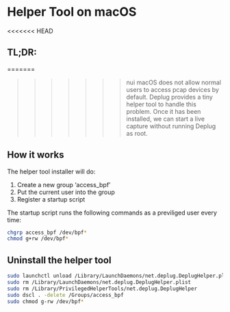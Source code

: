 # Helper Tool on macOS

<<<<<<< HEAD
## TL;DR:
=======
>>>>>>> nui
macOS does not allow normal users to access pcap devices
by default.  Deplug provides a tiny helper tool to handle
this problem. Once it has been installed, we can start a
live capture without running Deplug as root.

## How it works

The helper tool installer will do:

1. Create a new group ‘access_bpf’
2. Put the current user into the group
3. Register a startup script

The startup script runs the following commands as a previliged user every time:

```bash
chgrp access_bpf /dev/bpf*
chmod g+rw /dev/bpf*
```

## Uninstall the helper tool

```bash
sudo launchctl unload /Library/LaunchDaemons/net.deplug.DeplugHelper.plist
sudo rm /Library/LaunchDaemons/net.deplug.DeplugHelper.plist
sudo rm /Library/PrivilegedHelperTools/net.deplug.DeplugHelper
sudo dscl . -delete /Groups/access_bpf
sudo chmod g-rw /dev/bpf*
```
